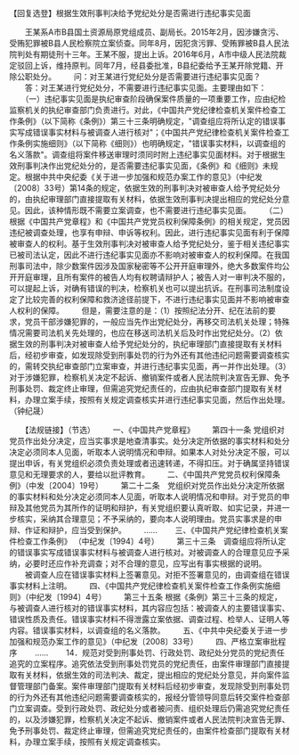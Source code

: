 【回复选登】根据生效刑事判决给予党纪处分是否需进行违纪事实见面











　　王某系A市B县国土资源局原党组成员、副局长。2015年2月，因涉嫌贪污、受贿犯罪被B县人民检察院立案侦查。同年8月，因犯贪污罪、受贿罪被B县人民法院判处有期徒刑十三年。王某不服，提出上诉。2016年6月，A市中级人民法院裁定驳回上诉，维持原判。同年7月，经县委批准，B县纪委给予王某开除党籍、开除公职处分。
　　问：对王某进行党纪处分是否需要进行违纪事实见面？
　　答：对王某进行党纪处分，不需要进行违纪事实见面。主要理由如下：
　　（一）违纪事实见面是执纪审查阶段确保案件质量的一项重要工作，应由纪检监察机关的执纪审查部门负责进行。对此，《中国共产党纪律检查机关案件检查工作条例》（以下简称《条例》）第三十三条明确规定，"调查组应将所认定的错误事实写成错误事实材料与被调查人进行核对"；《中国共产党纪律检查机关案件检查工作条例实施细则》（以下简称《细则》）也明确规定，"错误事实材料，以调查组的名义落款"。调查组将案件移送审理时须同时附上违纪事实见面材料。对于根据生效刑事判决作出党纪处分的，是否需要违纪事实见面，《条例》和《细则》未规定。根据中共中央纪委《关于进一步加强和规范办案工作的意见》（中纪发〔2008〕33号）第14条的规定，依据生效的刑事判决对被审查人给予党纪处分的，由执纪审理部门直接提取有关材料，依据生效刑事判决提出相应的党纪处分意见。因此，该种情形既不需要立案调查，也不需要进行违纪事实见面。
　　（二）根据《中国共产党章程》和《中国共产党党员权利保障条例》的相关规定，党员因违纪被调查处理，也享有申辩、申诉等权利。因此，进行违纪事实见面有利于保障被审查人的权利。基于生效刑事判决对被审查人给予党纪处分，鉴于相关违纪事实已被司法认定，因此不进行违纪事实见面亦不影响对被审查人的权利保障。在我国刑事司法中，除少数案件因涉及国家秘密等不公开开庭审理外，绝大多数案件均公开开庭审理，且所有案件的被告人均有权聘请辩护人；被告人对一审判决不服的，可以提起上诉，对确有错误的判决，检察机关也可以提出抗诉。在刑事司法制度设定了比较完善的权利保障和救济途径前提下，不进行违纪事实见面并不影响被审查人权利的保障。
　　但是，需要注意的是：（1）按照纪法分开、纪在法前的要求，党员干部涉嫌犯罪的，一般应当先作出党纪处分，再移交司法机关处理；特殊情况需要司法机关先处理的，也应在移送司法机关后及时作出党纪处分。（2）依据生效的刑事判决对被审查人给予党纪处分的，执纪审理部门直接提取有关材料后，经初步审查，如发现除受到刑事处罚的行为外还有其他违纪问题需要调查核实的，需转交执纪审查部门立案审查，并进行违纪事实见面，再一并作出处理。（3）对于涉嫌犯罪，检察机关决定不起诉、撤销案件或者人民法院判决宣告无罪、免予刑事处罚、裁定终止审理，但需追究党纪责任的，应由执纪审查部门提取有关材料，办理立案手续，按照有关规定调查核实并进行违纪事实见面，然后作出处理。（钟纪晟）

　　【法规链接】（节选） 　　一、《中国共产党章程》 　　第四十一条
党组织对党员作出处分决定，应当实事求是地查清事实。处分决定所依据的事实材料和处分决定必须同本人见面，听取本人说明情况和申辩。如果本人对处分决定不服，可以提出申诉，有关党组织必须负责处理或者迅速转递，不得扣压。对于确属坚持错误意见和无理要求的人，要给以批评教育。
　　二、《中国共产党党员权利保障条例》（中发〔2004〕19号）
　　第二十二条　党组织对党员作出处分决定所依据的事实材料和处分决定必须同本人见面，听取本人说明情况和申辩。对于党员的申辩及其他党员为其所作的证明和辩护，有关党组织要认真听取、如实记录，并进一步核实，采纳其合理意见；不予采纳的，要向本人说明理由。党员实事求是的申辩、作证和辩护，应当受到保护。
　　...... 　　三、《中国共产党纪律检查机关案件检查工作条例》
（中纪发〔1994〕4号）
　　第三十三条　调查组应将所认定的错误事实写成错误事实材料与被调查人进行核对。对被调查人的合理意见应予采纳，必要时还应作补充调查；对不合理的意见，应写出有事实根据的说明。
　　被调查人应在错误事实材料上签署意见。对拒不签署意见的，由调查组在错误事实材料上注明。
　　四、《中国共产党纪律检查机关案件检查工作条例实施细则》（中纪发〔1994〕4号）
　　第三十五条
根据《条例》第三十三条的规定，与被调查人进行核对的错误事实材料，其内容应包括：被调查人的主要错误事实、错误性质及责任。错误事实材料不得泄露立案依据、调查过程、检举人、证明人等内容。错误事实材料，以调查组的名义落款。
　　五、《中共中央纪委关于进一步加强和规范办案工作的意见》（中纪发〔2008〕33号）
　　四、严格立案审批程序 　　......
　　14．规范对受到刑事处罚、行政处罚、政纪处分党员的党纪责任追究的立案程序。追究依法受到刑事处罚党员的党纪责任，由案件审理部门直接提取有关材料，依据生效的司法判决、裁定，提出相应的党纪处分意见，并向案件监督管理部门备案。案件审理部门提取有关材料后经初步审查，发现除受到刑事处罚的行为外还有其他违纪问题需要调查核实的，报经分管领导同意后转交案件检查部门立案调查。受到行政处罚、政纪处分或者被问责、组织处理后仍需追究党纪责任的，以及涉嫌犯罪，检察机关决定不起诉、撤销案件或者人民法院判决宣告无罪、免予刑事处罚、裁定终止审理，但需追究党纪责任的，由案件检查部门提取有关材料，办理立案手续，按照有关规定调查核实。

